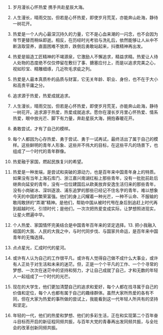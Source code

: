 

1. 岁月漫长心怀热爱 携手共赴星辰大海。
2. 人生漫长，晴雨交加，但若是心怀热爱，即使岁月荒芜，亦能奔山赴海，静待一树花开。
3. 热爱是一个人内心最深沉持久的力量，它不是心血来潮的一闪念，也不会因为年节更替而稍纵即逝。相反，在历经时光考验与洗礼后，依然能够让人从中不断汲取营养，直面困难不放弃，跌倒后勇敢站起来，抖擞精神再出发。
4. 热爱是锻造工匠精神的不竭源泉，它激励人不懈追求，精益求精。热爱让人待人处物的态度绝不仅仅停留在敷衍了事、搪塞应付上，而是以追求完美之心，视如珍宝、精雕细琢，几近吹毛求疵之列。
5. 热爱是人最本真质朴的品质与财富，它无关年龄、职业、身份，也不在于大小和高贵平庸之分。
6. 追求源于热爱，热爱成就追求。
7. 人生漫长，晴雨交加，但若是心怀热爱，即使岁月荒芜，亦能奔山赴海，静待一树花开。追求源于热爱，热爱成就追求。愿你在漫长岁月里心怀热爱、情系热爱，眼中放光芒、脚下有力量，奔赴星辰大海，拥抱春暖花开。
8. 勇敢尝试，才有了自己的模样。
9. 每个人都因为心存热爱、勇于尝试、勇于一试再试，最终活出了属于自己的模样。这些鲜明的青年人形象、这些并不伟大的目标，在这些平凡的场景下，也组成了一个时代的青年群像。


10. 热爱融于家国，燃起民族复兴的希望。
11. 热爱是一种发端，是尝试和突破的源动力，也是百年来中国青年身上的特质。如果没有当年上海石库门、浙江嘉兴南湖红船上那些青年，没有一批批前赴后继奔向延安的青年，没有一位位建国后从欧美放弃安逸生活归来的那些青年，没有小岗破冰、深圳逐浪、浦东追梦的那些已经记不住名字的青年，难以想象今天的中国的繁荣富强。他们的身上闪耀着一种光芒，一种不认命、不服输的敢闯敢拼的“弄潮”精神。是他们，帮助中国从被时代甩在身后到追赶上时代再到超越时代、引领时代；是他们，一次次把热爱变成实际，让梦想照进现实，让星火燃遍中华。
12. 个人热爱、家国情怀完美结合是中国青年百年来的坚定选择。13. 把小我融入祖国的大我、人民的大我之中，与时代同步伐、与国家共命运，是百年来中国青年的无悔选择。
14. 点点星光，汇成时代的星河。
15. 或许有人认为自己的工作很平凡，或许有人觉得自己做不成什么大事业，或许有人正处于对生活和未来的迷茫。但，正是一个个平凡的工作、一个个寻常的梦想、一次次在迷茫中的坚持和努力，才让自己成就了自己，才和无数的年轻人一起组成了一个时代的光芒。
16. 现在的大学生，他们更加清楚自己的追求和爱好，每个人都在找寻属于自己的价值和定位，每个人也都有属于自己的趣缘群体。虽然大家所热爱的各有不同，但在大家为热爱的事所做的尝试上，我能看到这一代年轻人所共有的坚持和坚定。
17. 年轻的一代，他们的热爱和梦想、他们的多彩生活，正在和实现第二个百年奋斗目标而开启的新征程同频共振，与百年大党的青春再出发同频共振，与全社会的改革创新同频共振。